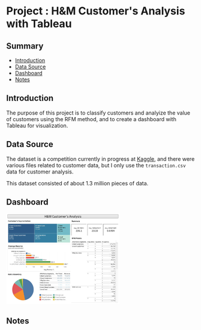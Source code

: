 # Project : H&M Customer's Analysis with Tableau

## Summary
* [Introduction](#introduction)
* [Data Source](#data-source)
* [Dashboard](#dashboard)
* [Notes](#notes)

## Introduction

The purpose of this project is to classify customers and analyize the value of customers using the RFM method, and to create a dashboard with Tableau for visualization.

## Data Source

The dataset is a competition currently in progress at [Kaggle](https://www.kaggle.com/competitions/h-and-m-personalized-fashion-recommendations/data), and there were various files related to customer data, but I only use the `transaction.csv` data for customer analysis.

This dataset consisted of about 1.3 million pieces of data.

## Dashboard

<img src="https://github.com/mittwoch09/Data-Analysis-with-Tableau/blob/main/Images/dashboard_with_tableau.jpg" width=60% height=60%>


## Notes
